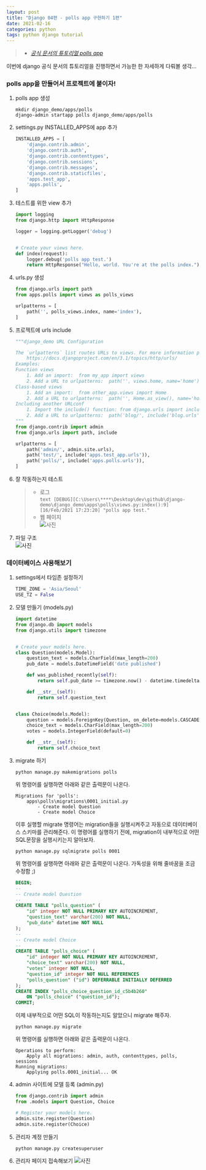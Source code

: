 ```yaml
---
layout: post
title: "Django 04편 - polls app 구현하기 1편"
date: 2021-02-16
categories: python
tags: python django tutorial
---
```


>* [*공식 문서의 튜토리얼 polls app*](https://docs.djangoproject.com/ko/3.1/intro/tutorial01/)

이번에 django 공식 문서의 튜토리얼을 진행하면서 가능한 한 자세하게 다뤄볼 생각...

### polls app을 만들어서 프로젝트에 붙이자!
1. polls app 생성
    ```shell
    mkdir django_demo/apps/polls
    django-admin startapp polls django_demo/apps/polls
    ```
1. settings.py INSTALLED_APPS에 app 추가
    ```python
    INSTALLED_APPS = [
        'django.contrib.admin',
        'django.contrib.auth',
        'django.contrib.contenttypes',
        'django.contrib.sessions',
        'django.contrib.messages',
        'django.contrib.staticfiles',
        'apps.test_app',
        'apps.polls',
    ]
    ```
1. 테스트를 위한 view 추가
    ```python
    import logging
    from django.http import HttpResponse

    logger = logging.getLogger('debug')


    # Create your views here.
    def index(request):
        logger.debug('polls app test.')
        return HttpResponse("Hello, world. You're at the polls index.")
    ```
1. urls.py 생성
    ```python
    from django.urls import path
    from apps.polls import views as polls_views

    urlpatterns = [
        path('', polls_views.index, name='index'),
    ]
    ```
1. 프로젝트에 urls include
    ```python
    """django_demo URL Configuration

    The `urlpatterns` list routes URLs to views. For more information please see:
        https://docs.djangoproject.com/en/3.1/topics/http/urls/
    Examples:
    Function views
        1. Add an import:  from my_app import views
        2. Add a URL to urlpatterns:  path('', views.home, name='home')
    Class-based views
        1. Add an import:  from other_app.views import Home
        2. Add a URL to urlpatterns:  path('', Home.as_view(), name='home')
    Including another URLconf
        1. Import the include() function: from django.urls import include, path
        2. Add a URL to urlpatterns:  path('blog/', include('blog.urls'))
    """
    from django.contrib import admin
    from django.urls import path, include

    urlpatterns = [
        path('admin/', admin.site.urls),
        path('test/', include('apps.test_app.urls')),
        path('polls/', include('apps.polls.urls')),
    ]
    ```
1. 잘 작동하는지 테스트
    >* 로그  
        ```text
        [DEBUG][C:\Users\****\Desktop\dev\github\django-demo\django_demo\apps\polls\views.py:index():9][16/Feb/2021 17:23:20] "polls app test."
        ```
    >* 웹 페이지  
        ![사진](/assets/imgs/posts/python/django-04-001.png)

1. 파일 구조  
    ![사진](/assets/imgs/posts/python/django-04-002.png)

### 데이터베이스 사용해보기
1. settings에서 타임존 설정하기
    ```python
    TIME_ZONE = 'Asia/Seoul'
    USE_TZ = False
    ```
1. 모델 만들기 (models.py)
    ```python
    import datetime
    from django.db import models
    from django.utils import timezone


    # Create your models here.
    class Question(models.Model):
        question_text = models.CharField(max_length=200)
        pub_date = models.DateTimeField('date published')

        def was_published_recently(self):
            return self.pub_date >= timezone.now() - datetime.timedelta(days=1)

        def __str__(self):
            return self.question_text


    class Choice(models.Model):
        question = models.ForeignKey(Question, on_delete=models.CASCADE)
        choice_text = models.CharField(max_length=200)
        votes = models.IntegerField(default=0)

        def __str__(self):
            return self.choice_text
    ```
1. migrate 하기
    ```shell
    python manage.py makemigrations polls
    ```
    위 명령어를 실행하면 아래와 같은 출력문이 나온다.

    ```text
    Migrations for 'polls':
        apps\polls\migrations\0001_initial.py
            - Create model Question
            - Create model Choice
    ```
    이후 실행할 migrate 명령어는 migration들을 실행시켜주고 자동으로 데이터베이스 스키마를 관리해준다. 이 명령어를 실행하기 전에, migration이 내부적으로 어떤 SQL문장을 실행시키는지 알아보자.

    ```shell
    python manage.py sqlmigrate polls 0001
    ```
    위 명령어를 실행하면 아래와 같은 출력문이 나온다. 가독성을 위해 줄바꿈을 조금 수정함 ;)

    ```sql
    BEGIN;
    --
    -- Create model Question
    --
    CREATE TABLE "polls_question" (
        "id" integer NOT NULL PRIMARY KEY AUTOINCREMENT, 
        "question_text" varchar(200) NOT NULL, 
        "pub_date" datetime NOT NULL
    );
    --
    -- Create model Choice
    --
    CREATE TABLE "polls_choice" (
        "id" integer NOT NULL PRIMARY KEY AUTOINCREMENT, 
        "choice_text" varchar(200) NOT NULL, 
        "votes" integer NOT NULL, 
        "question_id" integer NOT NULL REFERENCES 
        "polls_question" ("id") DEFERRABLE INITIALLY DEFERRED
    );
    CREATE INDEX "polls_choice_question_id_c5b4b260" 
        ON "polls_choice" ("question_id");
    COMMIT;
    ```
    이제 내부적으로 어떤 SQL이 작동하는지도 알았으니 migrate 해주자.

    ```shell
    python manage.py migrate
    ```
    위 명령어를 실행하면 아래와 같은 출력문이 나온다.

    ```text
    Operations to perform:
        Apply all migrations: admin, auth, contenttypes, polls, sessions
    Running migrations:
        Applying polls.0001_initial... OK
    ```
1. admin 사이트에 모델 등록 (admin.py)
    ```python
    from django.contrib import admin
    from .models import Question, Choice

    # Register your models here.
    admin.site.register(Question)
    admin.site.register(Choice)
    ```
1. 관리자 계정 만들기
    ```shell
    python manage.py createsuperuser
    ```
1. 관리자 페이지 접속해보기
    ![사진](/assets/imgs/posts/python/django-04-003.png)
